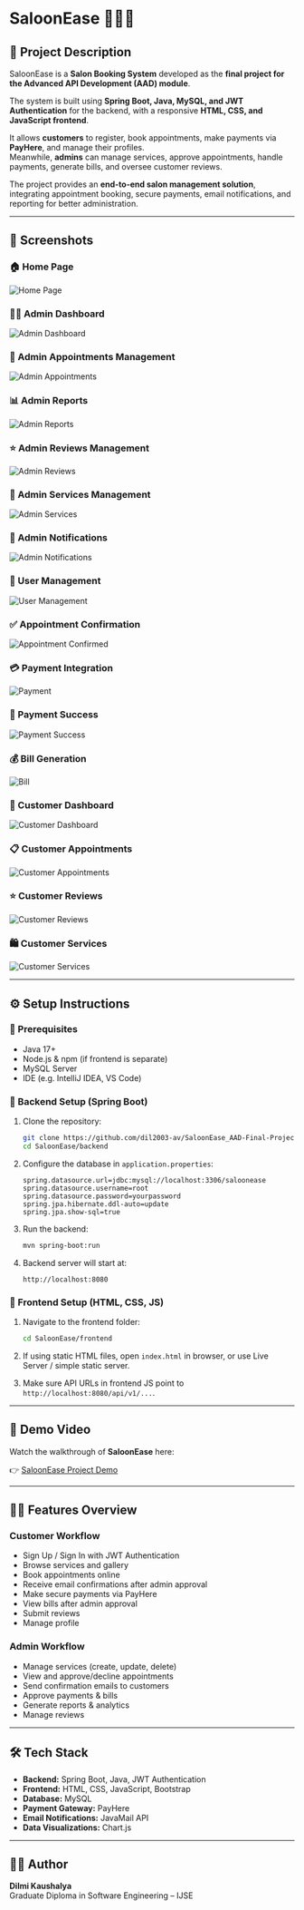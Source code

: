 # SaloonEase 💇‍♀️💈

## 📌 Project Description

SaloonEase is a **Salon Booking System** developed as the **final project for the Advanced API Development (AAD) module**.  

The system is built using **Spring Boot, Java, MySQL, and JWT Authentication** for the backend, with a responsive **HTML, CSS, and JavaScript frontend**.  

It allows **customers** to register, book appointments, make payments via **PayHere**, and manage their profiles.  
Meanwhile, **admins** can manage services, approve appointments, handle payments, generate bills, and oversee customer reviews.  

The project provides an **end-to-end salon management solution**, integrating appointment booking, secure payments, email notifications, and reporting for better administration.

---

## 📸 Screenshots

### 🏠 Home Page  
![Home Page](screenshots/home.png)

### 👩‍💼 Admin Dashboard  
![Admin Dashboard](screenshots/Admindashboard.png)

### 📅 Admin Appointments Management
![Admin Appointments](screenshots/AdminAppointments.png)

### 📊 Admin Reports  
![Admin Reports](screenshots/AdminReports.png)

### ⭐ Admin Reviews Management
![Admin Reviews](screenshots/AdminReviews.png)

### 🔧 Admin Services Management
![Admin Services](screenshots/AdminServices.png)

### 🔔 Admin Notifications
![Admin Notifications](screenshots/Adminnotification.png)

### 👥 User Management
![User Management](screenshots/Usermanagement.png)

### ✅ Appointment Confirmation
![Appointment Confirmed](screenshots/Appointmentconfirmed.png)

### 💳 Payment Integration
![Payment](screenshots/payment.png)

### 🎉 Payment Success
![Payment Success](screenshots/paymnetsuccessful.png)

### 💰 Bill Generation
![Bill](screenshots/bill.png)

### 👤 Customer Dashboard
![Customer Dashboard](screenshots/CustomerDashboard.png)

### 📋 Customer Appointments
![Customer Appointments](screenshots/CustomerAppointment.png)

### ⭐ Customer Reviews
![Customer Reviews](screenshots/CustomerReviews.png)

### 🛍️ Customer Services
![Customer Services](screenshots/CustomerServices.png)

---

## ⚙️ Setup Instructions

### 🔹 Prerequisites
- Java 17+  
- Node.js & npm (if frontend is separate)  
- MySQL Server  
- IDE (e.g. IntelliJ IDEA, VS Code)

### 🔹 Backend Setup (Spring Boot)

1. Clone the repository:  
   ```bash
   git clone https://github.com/dil2003-av/SaloonEase_AAD-Final-Project.git
   cd SaloonEase/backend
   ```

2. Configure the database in `application.properties`:
   ```properties
   spring.datasource.url=jdbc:mysql://localhost:3306/saloonease
   spring.datasource.username=root
   spring.datasource.password=yourpassword
   spring.jpa.hibernate.ddl-auto=update
   spring.jpa.show-sql=true
   ```

3. Run the backend:
   ```bash
   mvn spring-boot:run
   ```

4. Backend server will start at:
   ```
   http://localhost:8080
   ```

### 🔹 Frontend Setup (HTML, CSS, JS)

1. Navigate to the frontend folder:
   ```bash
   cd SaloonEase/frontend
   ```

2. If using static HTML files, open `index.html` in browser, or use Live Server / simple static server.

3. Make sure API URLs in frontend JS point to `http://localhost:8080/api/v1/...`.

---

## 🎥 Demo Video

Watch the walkthrough of **SaloonEase** here:

👉 [SaloonEase Project Demo](https://youtu.be/gxzR-__hInk)

---

## 👩‍💻 Features Overview

### Customer Workflow
- Sign Up / Sign In with JWT Authentication
- Browse services and gallery
- Book appointments online
- Receive email confirmations after admin approval
- Make secure payments via PayHere
- View bills after admin approval
- Submit reviews
- Manage profile

### Admin Workflow
- Manage services (create, update, delete)
- View and approve/decline appointments
- Send confirmation emails to customers
- Approve payments & bills
- Generate reports & analytics
- Manage reviews

---

## 🛠️ Tech Stack

- **Backend:** Spring Boot, Java, JWT Authentication
- **Frontend:** HTML, CSS, JavaScript, Bootstrap
- **Database:** MySQL
- **Payment Gateway:** PayHere
- **Email Notifications:** JavaMail API
- **Data Visualizations:** Chart.js

---

## 👨‍🏫 Author

**Dilmi Kaushalya**  
Graduate Diploma in Software Engineering – IJSE
